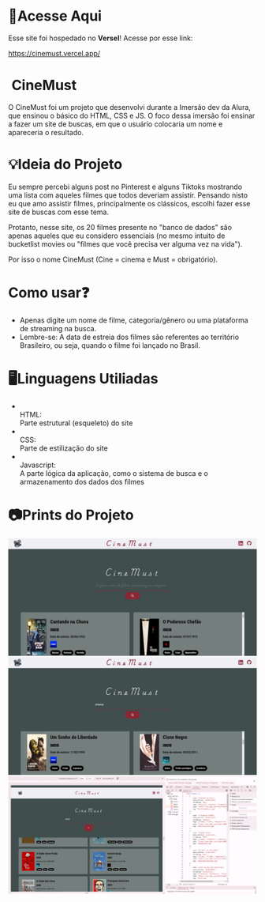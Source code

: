 <h1>🔗Acesse Aqui</h1>

<p>Esse site foi hospedado no <b>Versel</b>! Acesse por esse link:
<br>

<a href="https://cinemust.vercel.app/" target="_blank" >https://cinemust.vercel.app/</a>

</p>

###

<h1>
    <img src="/imgs/favicon/favicon.ico" alt="">
    CineMust</h1>

<p>O CineMust foi um projeto que desenvolvi durante a Imersão dev da Alura, que ensinou o básico do HTML, CSS e JS. O foco dessa imersão foi ensinar a fazer um site de buscas, em que o usuário colocaria um nome e apareceria o resultado.</p>

###

<h1>💡Ideia do Projeto</h1>

<p>Eu sempre percebi alguns post no Pinterest e alguns Tiktoks mostrando uma lista com aqueles filmes que todos deveriam assistir. Pensando nisto eu que amo assistir filmes, principalmente os clássicos, escolhi fazer esse site de buscas com esse tema.</p>

<p>Protanto, nesse site, os 20 filmes presente no "banco de dados" são apenas aqueles que eu considero essenciais (no mesmo intuito de bucketlist movies ou "filmes que você precisa ver alguma vez na vida").</p>

<p>Por isso o nome CineMust (Cine = cinema e Must =  obrigatório).</p>

###

<h1>Como usar❓</h1>

<ul>
    <li>Apenas digite um nome de filme, categoria/gênero ou uma plataforma de streaming na busca.</li>
    <li>Lembre-se: A data de estreia dos filmes são referentes ao território Brasileiro, ou seja, quando o filme foi lançado no Brasil.</li>
</ul>

###

<h1>🖥️Linguagens Utiliadas</h1>

<ul>
    <li><br>HTML:</br> Parte estrutural (esqueleto) do site</li>
    <li><br>CSS:</br> Parte de estilização do site</li>
    <li><br>Javascript:</br> A parte lógica da aplicação, como o sistema de busca e o armazenamento dos dados dos filmes</li>
</ul>

<h1>📷Prints do Projeto</h1>

<img src="/imgs_readme/pag_principal.png" alt="">
<img src="/imgs_readme/pag_principal_drama.png" alt="">
<img src="/imgs_readme/codigo.png" alt="">
